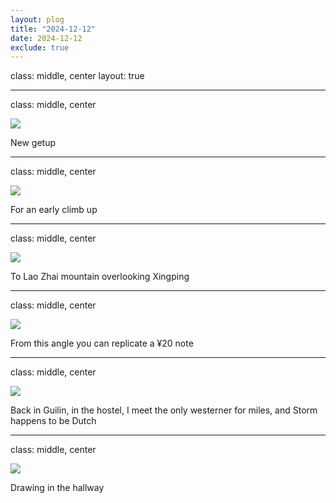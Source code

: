 ```yaml
---
layout: plog
title: "2024-12-12"
date: 2024-12-12
exclude: true
---
```


class: middle, center
layout: true

---

class: middle, center

<img class="plog-picture" src="{{ site.baseurl }}/img/plog/2024-12-12/01.jpg" />

New getup

---

class: middle, center

<img class="plog-picture" src="{{ site.baseurl }}/img/plog/2024-12-12/02.jpg" />

For an early climb up

---

class: middle, center

<img class="plog-picture" src="{{ site.baseurl }}/img/plog/2024-12-12/03.jpg" />

To Lao Zhai mountain overlooking Xingping

---

class: middle, center

<img class="plog-picture" src="{{ site.baseurl }}/img/plog/2024-12-12/04.jpg" />

From this angle you can replicate a ¥20 note

---

class: middle, center

<img class="plog-picture" src="{{ site.baseurl }}/img/plog/2024-12-12/05.jpg" />

Back in Guilin, in the hostel, I meet the only westerner for miles, and Storm happens to be Dutch

---

class: middle, center

<img class="plog-picture" src="{{ site.baseurl }}/img/plog/2024-12-12/06.jpg" />

Drawing in the hallway

